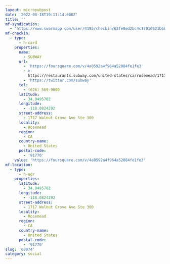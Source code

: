 ```yaml
---
layout: micropubpost
date: '2022-08-18T19:11:14.000Z'
title: ''
mf-syndication:
  - 'https://www.swarmapp.com/user/4195/checkin/62fe8ed2bc4c17016921b6b4'
mf-checkin:
  - type:
      - h-card
    properties:
      name:
        - SUBWAY
      url:
        - 'https://foursquare.com/v/4a8592a4f964a52084fe1fe3'
        - >-
          https://restaurants.subway.com/united-states/ca/rosemead/1717-walnut-grove-avenue?y_source=1_MTQ5MTQwMTQtNDQwLWxvY2F0aW9uLndlYnNpdGU=
        - 'https://twitter.com/subway'
      tel:
        - (626) 569-9000
      latitude:
        - 34.0495702
      longitude:
        - -118.0824292
      street-address:
        - 1717 Walnut Grove Ave Ste 300
      locality:
        - Rosemead
      region:
        - CA
      country-name:
        - United States
      postal-code:
        - '91770'
    value: 'https://foursquare.com/v/4a8592a4f964a52084fe1fe3'
mf-location:
  - type:
      - h-adr
    properties:
      latitude:
        - 34.0495702
      longitude:
        - -118.0824292
      street-address:
        - 1717 Walnut Grove Ave Ste 300
      locality:
        - Rosemead
      region:
        - CA
      country-name:
        - United States
      postal-code:
        - '91770'
slug: '69074'
category: social
---
```

